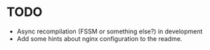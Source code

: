 TODO
====

* Async recompilation (FSSM or something else?) in development
* Add some hints about nginx configuration to the readme.
